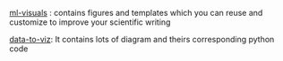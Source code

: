 [ml-visuals](https://github.com/dair-ai/ml-visuals) : contains figures and templates which you can reuse and customize to improve your scientific writing

[data-to-viz](https://www.data-to-viz.com/): It contains lots of diagram and theirs corresponding python code
